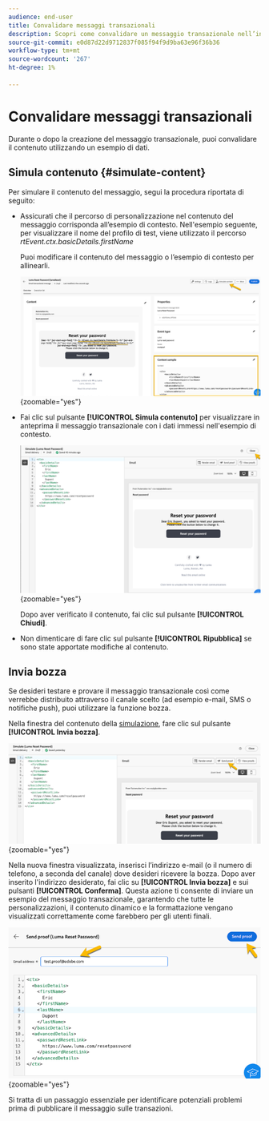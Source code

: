 ```yaml
---
audience: end-user
title: Convalidare messaggi transazionali
description: Scopri come convalidare un messaggio transazionale nell’interfaccia utente di Campaign Web
source-git-commit: e0d87d22d9712837f085f94f9d9ba63e96f36b36
workflow-type: tm+mt
source-wordcount: '267'
ht-degree: 1%

---
```


# Convalidare messaggi transazionali

Durante o dopo la creazione del messaggio transazionale, puoi convalidare il contenuto utilizzando un esempio di dati.

## Simula contenuto {#simulate-content}

Per simulare il contenuto del messaggio, segui la procedura riportata di seguito:

* Assicurati che il percorso di personalizzazione nel contenuto del messaggio corrisponda all’esempio di contesto. Nell&#39;esempio seguente, per visualizzare il nome del profilo di test, viene utilizzato il percorso *rtEvent.ctx.basicDetails.firstName*

  Puoi modificare il contenuto del messaggio o l’esempio di contesto per allinearli.

  ![](assets/validate-verification.png){zoomable="yes"}

* Fai clic sul pulsante **[!UICONTROL Simula contenuto]** per visualizzare in anteprima il messaggio transazionale con i dati immessi nell&#39;esempio di contesto.

  ![](assets/validate-simulate.png){zoomable="yes"}

  Dopo aver verificato il contenuto, fai clic sul pulsante **[!UICONTROL Chiudi]**.

* Non dimenticare di fare clic sul pulsante **[!UICONTROL Ripubblica]** se sono state apportate modifiche al contenuto.

## Invia bozza

Se desideri testare e provare il messaggio transazionale così come verrebbe distribuito attraverso il canale scelto (ad esempio e-mail, SMS o notifiche push), puoi utilizzare la funzione bozza.

Nella finestra del contenuto della [simulazione](#simulate-content), fare clic sul pulsante **[!UICONTROL Invia bozza]**.

![](assets/transactional-proof.png){zoomable="yes"}

Nella nuova finestra visualizzata, inserisci l’indirizzo e-mail (o il numero di telefono, a seconda del canale) dove desideri ricevere la bozza. Dopo aver inserito l&#39;indirizzo desiderato, fai clic su **[!UICONTROL Invia bozza]** e sui pulsanti **[!UICONTROL Conferma]**. Questa azione ti consente di inviare un esempio del messaggio transazionale, garantendo che tutte le personalizzazioni, il contenuto dinamico e la formattazione vengano visualizzati correttamente come farebbero per gli utenti finali.

![](assets/transactional-sendproof.png){zoomable="yes"}

Si tratta di un passaggio essenziale per identificare potenziali problemi prima di pubblicare il messaggio sulle transazioni.

